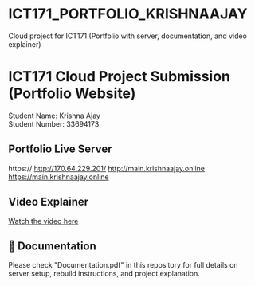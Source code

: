 # ICT171_PORTFOLIO_KRISHNAAJAY
Cloud project for ICT171 (Portfolio with server, documentation, and video explainer)

# ICT171 Cloud Project Submission (Portfolio Website)

Student Name: Krishna Ajay  
Student Number: 33694173  

## Portfolio Live Server  
https:// http://170.64.229.201/
http://main.krishnaajay.online
https://main.krishnaajay.online 

## Video Explainer  
[Watch the video here](https://your-video-link)

## 📄 Documentation  
Please check "Documentation.pdf" in this repository for full details on server setup, rebuild instructions, and project explanation.
